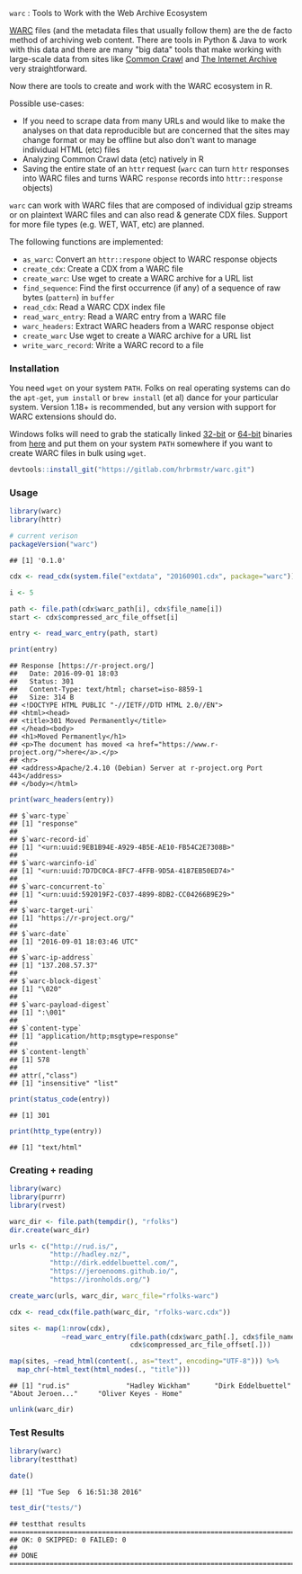 
`warc` : Tools to Work with the Web Archive Ecosystem

[WARC](http://www.digitalpreservation.gov/formats/fdd/fdd000236.shtml) files (and the metadata files that usually follow them) are the de facto method of archiving web content. There are tools in Python & Java to work with this data and there are many "big data" tools that make working with large-scale data from sites like [Common Crawl](http://commoncrawl.org/) and [The Internet Archive](https://archive.org/index.php) very straightforward.

Now there are tools to create and work with the WARC ecosystem in R.

Possible use-cases:

-   If you need to scrape data from many URLs and would like to make the analyses on that data reproducible but are concerned that the sites may change format or may be offline but also don't want to manage individual HTML (etc) files
-   Analyzing Common Crawl data (etc) natively in R
-   Saving the entire state of an `httr` request (`warc` can turn `httr` responses into WARC files and turns WARC `response` records into `httr::response` objects)

`warc` can work with WARC files that are composed of individual gzip streams or on plaintext WARC files and can also read & generate CDX files. Support for more file types (e.g. WET, WAT, etc) are planned.

The following functions are implemented:

-   `as_warc`: Convert an `httr::respone` object to WARC response objects
-   `create_cdx`: Create a CDX from a WARC file
-   `create_warc`: Use wget to create a WARC archive for a URL list
-   `find_sequence`: Find the first occurrence (if any) of a sequence of raw bytes (`pattern`) in `buffer`
-   `read_cdx`: Read a WARC CDX index file
-   `read_warc_entry`: Read a WARC entry from a WARC file
-   `warc_headers`: Extract WARC headers from a WARC response object
-   `create_warc` Use wget to create a WARC archive for a URL list
-   `write_warc_record`: Write a WARC record to a file

### Installation

You need `wget` on your system `PATH`. Folks on real operating systems can do the `apt-get`, `yum install` or `brew install` (et al) dance for your particular system. Version 1.18+ is recommended, but any version with support for WARC extensions should do.

Windows folks will need to grab the statically linked [32-bit](https://eternallybored.org/misc/wget/current/wget.exe) or [64-bit](https://eternallybored.org/misc/wget/current/wget64.exe) binaries from [here](https://eternallybored.org/misc/wget/) and put them on your system `PATH` somewhere if you want to create WARC files in bulk using `wget`.

``` r
devtools::install_git("https://gitlab.com/hrbrmstr/warc.git")
```

### Usage

``` r
library(warc)
library(httr)

# current verison
packageVersion("warc")
```

    ## [1] '0.1.0'

``` r
cdx <- read_cdx(system.file("extdata", "20160901.cdx", package="warc"))

i <- 5

path <- file.path(cdx$warc_path[i], cdx$file_name[i])
start <- cdx$compressed_arc_file_offset[i]

entry <- read_warc_entry(path, start)

print(entry)
```

    ## Response [https://r-project.org/]
    ##   Date: 2016-09-01 18:03
    ##   Status: 301
    ##   Content-Type: text/html; charset=iso-8859-1
    ##   Size: 314 B
    ## <!DOCTYPE HTML PUBLIC "-//IETF//DTD HTML 2.0//EN">
    ## <html><head>
    ## <title>301 Moved Permanently</title>
    ## </head><body>
    ## <h1>Moved Permanently</h1>
    ## <p>The document has moved <a href="https://www.r-project.org/">here</a>.</p>
    ## <hr>
    ## <address>Apache/2.4.10 (Debian) Server at r-project.org Port 443</address>
    ## </body></html>

``` r
print(warc_headers(entry))
```

    ## $`warc-type`
    ## [1] "response"
    ## 
    ## $`warc-record-id`
    ## [1] "<urn:uuid:9EB1B94E-A929-4B5E-AE10-FB54C2E7308B>"
    ## 
    ## $`warc-warcinfo-id`
    ## [1] "<urn:uuid:7D7DC0CA-8FC7-4FFB-9D5A-4187EB50ED74>"
    ## 
    ## $`warc-concurrent-to`
    ## [1] "<urn:uuid:592019F2-C037-4899-8DB2-CC04266B9E29>"
    ## 
    ## $`warc-target-uri`
    ## [1] "https://r-project.org/"
    ## 
    ## $`warc-date`
    ## [1] "2016-09-01 18:03:46 UTC"
    ## 
    ## $`warc-ip-address`
    ## [1] "137.208.57.37"
    ## 
    ## $`warc-block-digest`
    ## [1] "\020"
    ## 
    ## $`warc-payload-digest`
    ## [1] ":\001"
    ## 
    ## $`content-type`
    ## [1] "application/http;msgtype=response"
    ## 
    ## $`content-length`
    ## [1] 578
    ## 
    ## attr(,"class")
    ## [1] "insensitive" "list"

``` r
print(status_code(entry))
```

    ## [1] 301

``` r
print(http_type(entry))
```

    ## [1] "text/html"

### Creating + reading

``` r
library(warc)
library(purrr)
library(rvest)

warc_dir <- file.path(tempdir(), "rfolks")
dir.create(warc_dir)

urls <- c("http://rud.is/",
          "http://hadley.nz/",
          "http://dirk.eddelbuettel.com/",
          "https://jeroenooms.github.io/",
          "https://ironholds.org/")

create_warc(urls, warc_dir, warc_file="rfolks-warc")

cdx <- read_cdx(file.path(warc_dir, "rfolks-warc.cdx"))

sites <- map(1:nrow(cdx),
             ~read_warc_entry(file.path(cdx$warc_path[.], cdx$file_name[.]), 
                              cdx$compressed_arc_file_offset[.]))

map(sites, ~read_html(content(., as="text", encoding="UTF-8"))) %>% 
  map_chr(~html_text(html_nodes(., "title")))
```

    ## [1] "rud.is"              "Hadley Wickham"      "Dirk Eddelbuettel"   "About Jeroen..."     "Oliver Keyes - Home"

``` r
unlink(warc_dir)
```

### Test Results

``` r
library(warc)
library(testthat)

date()
```

    ## [1] "Tue Sep  6 16:51:38 2016"

``` r
test_dir("tests/")
```

    ## testthat results ========================================================================================================
    ## OK: 0 SKIPPED: 0 FAILED: 0
    ## 
    ## DONE ===================================================================================================================
